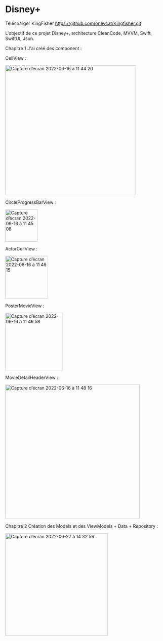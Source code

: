 # Disney+

Télécharger KingFisher https://github.com/onevcat/Kingfisher.git


L'objectif de ce projet Disney+, architecture CleanCode, MVVM, Swift, SwiftUI, Json.

Chapitre 1
J'ai créé des component :

CellView :

<img width="411" alt="Capture d’écran 2022-06-16 à 11 44 20" src="https://user-images.githubusercontent.com/87533227/174042880-72c0eeaf-fb60-40dd-b073-55a55366a8ac.png">



CircleProgressBarView :

<img width="102" alt="Capture d’écran 2022-06-16 à 11 45 08" src="https://user-images.githubusercontent.com/87533227/174043044-47bfa3c5-b95c-4b22-a2e6-f797cb0d0bcd.png">



ActorCellView :

<img width="135" alt="Capture d’écran 2022-06-16 à 11 46 15" src="https://user-images.githubusercontent.com/87533227/174043248-cf60b800-e784-4824-bb82-38f9bcb60b68.png">



PosterMovieView :

<img width="182" alt="Capture d’écran 2022-06-16 à 11 46 58" src="https://user-images.githubusercontent.com/87533227/174043396-da9a9b84-901c-40ec-b078-bda5406447f7.png">



MovieDetailHeaderView :

<img width="425" alt="Capture d’écran 2022-06-16 à 11 48 16" src="https://user-images.githubusercontent.com/87533227/174043658-9ee4a770-d207-43db-9827-8441df7abcea.png">


Chapitre 2 
Création des Models et des ViewModels + Data + Repository :

<img width="324" alt="Capture d’écran 2022-06-27 à 14 32 56" src="https://user-images.githubusercontent.com/87533227/175942672-84c950dc-d3bd-46d1-8467-b6d35106689e.png">


